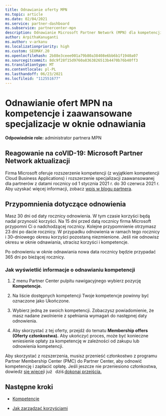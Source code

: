 ```yaml
---
title: Odnawianie oferty MPN
ms.topic: article
ms.date: 02/04/2021
ms.service: partner-dashboard
ms.subservice: partnercenter-mpn
description: Odnawianie Microsoft Partner Network (MPN) dla kompetencji i zaawansowanych specjalizacji — okno odnawiania rozpoczyna się rocznicą daty zakupu plus jeden dzień.
author: ArpithaKanuganti
ms.author: v-arkanu
ms.localizationpriority: high
ms.custom: SEOMAY.20
ms.openlocfilehash: 2b88e3ceee001a79b80a38408e6bb6b1f1940a07
ms.sourcegitcommit: 8dc9f28f15d9760a8363826513b4470b76b40ff3
ms.translationtype: MT
ms.contentlocale: pl-PL
ms.lasthandoff: 06/23/2021
ms.locfileid: "112551677"
---
```

# <a name="renew-your-mpn-offers-for-competencies-and-advanced-specializations-during-the-renewal-window"></a>Odnawianie ofert MPN na kompetencje i zaawansowane specjalizacje w oknie odnawiania

**Odpowiednie role:** administrator partnera MPN

## <a name="responding-to-covid-19-microsoft-partner-network-update"></a>Reagowanie na coVID-19: Microsoft Partner Network aktualizacji

Firma Microsoft oferuje rozszerzenie kompetencji (z wyjątkiem kompetencji Cloud Business Applications) i rozszerzenie specjalizacji zaawansowanej dla partnerów z datami rocznicy od 1 stycznia 2021 r. do 30 czerwca 2021 r. Aby uzyskać więcej informacji, zobacz [wpis w blogu partnera](https://blogs.partner.microsoft.com/mpn/responding-to-covid-19-microsoft-partner-network/).

## <a name="renewal-reminders"></a>Przypomnienia dotyczące odnowienia

Masz 30 dni od daty rocznicy odnowienia. W tym czasie korzyści będą nadal przynosić korzyści. Na 15 dni przed datą rocznicy firma Microsoft przypomni Ci o nadchodzącej rocznicy. Kolejne przypomnienie otrzymasz 23 dni po dacie rocznicy. W przypadku odnowienia w ramach tego rocznicy i 30-dniowego okresu korzyści pozostaną niezmienione. Jeśli nie odnowisz okresu w oknie odnawiania, utracisz korzyści i kompetencje.

Po odnowieniu w oknie odnawiania nowa data rocznicy będzie przypadać 365 dni po bieżącej rocznicy.

### <a name="how-to-view-competency-renewal-information"></a>Jak wyświetlić informacje o odnawianiu kompetencji

1. Z menu Partner Center pulpitu nawigacyjnego wybierz pozycję **Kompetencje.**  

2. Na liście dostępnych kompetencji Twoje kompetencje powinny być oznaczone jako Ukończone.  

3. Wybierz jedną ze swoich kompetencji. Zobaczysz powiadomienie, że masz nadane zwolnienie z spełniania wymagań do następnej daty odnowienia.

4. Aby skorzystać z tej oferty, przejdź do tematu **Membership offers (Oferty członkostwa).** Aby ukończyć proces, może być konieczne wniesienie opłaty za kompetencję w zależności od zakupu lub odnowienia kompetencji.

Aby skorzystać z rozszerzenia, musisz przenieść członkostwo z programu Partner Membership Center (PMC) do Partner Center, aby odnowić kompetencję i zapłacić opłatę. Jeśli jeszcze nie przeniesiono członkostwa, dowiedz [się więcej](partner-membership-center-retirement-faq.md)i już   dziś [dokonaj przejścia.](https://partners.microsoft.com/partnerprogram/Welcome.aspx)    

## <a name="next-steps"></a>Następne kroki

- [Kompetencje](learn-about-competencies.md)

- [Jak zarządzać korzyściami](manage-your-partner-network-benefits.md)

